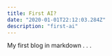 ```yaml
---
title: First AI?
date: "2020-01-01T22:12:03.284Z"
description: "first-ai"
---
```


My first blog in markdown . . . 
